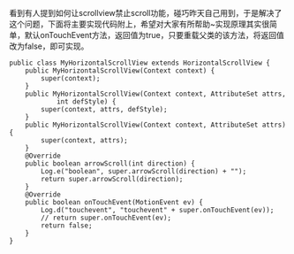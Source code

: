 看到有人提到如何让scrollview禁止scroll功能，碰巧昨天自己用到，于是解决了这个问题，下面将主要实现代码附上，希望对大家有所帮助~实现原理其实很简单，默认onTouchEvent方法，返回值为true，只要重载父类的该方法，将返回值改为false，即可实现。
```  
public class MyHorizontalScrollView extends HorizontalScrollView {
	public MyHorizontalScrollView(Context context) {
		super(context);
	}
	public MyHorizontalScrollView(Context context, AttributeSet attrs,
			int defStyle) {
		super(context, attrs, defStyle);
	}
	public MyHorizontalScrollView(Context context, AttributeSet attrs) {
		super(context, attrs);
	}
	@Override
	public boolean arrowScroll(int direction) {
		Log.e("boolean", super.arrowScroll(direction) + "");
		return super.arrowScroll(direction);
	}
	@Override
	public boolean onTouchEvent(MotionEvent ev) {
		Log.d("touchevent", "touchevent" + super.onTouchEvent(ev));
		// return super.onTouchEvent(ev);
		return false;
	}
}
```